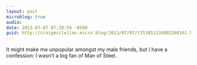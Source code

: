 ```yaml
---
layout: post
microblog: true
audio: 
date: 2013-07-07 07:20:59 -0500
guid: http://craigmcclellan.micro.blog/2013/07/07/t353851134802268161.html
---
```

It might make me unpopular amongst my male friends, but I have a confession: I wasn’t a big fan of Man of Steel.
